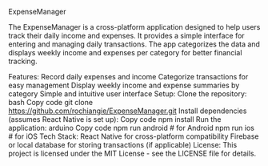 ExpenseManager


The ExpenseManager is a cross-platform application designed to help users track their daily income and expenses. It provides a simple interface for entering and managing daily transactions. The app categorizes the data and displays weekly income and expenses per category for better financial tracking.

Features:
Record daily expenses and income
Categorize transactions for easy management
Display weekly income and expense summaries by category
Simple and intuitive user interface
Setup:
Clone the repository:
bash
Copy code
git clone https://github.com/rochiangie/ExpenseManager.git
Install dependencies (assumes React Native is set up):
Copy code
npm install
Run the application:
arduino
Copy code
npm run android    # for Android
npm run ios        # for iOS
Tech Stack:
React Native for cross-platform compatibility
Firebase or local database for storing transactions (if applicable)
License:
This project is licensed under the MIT License - see the LICENSE file for details.
